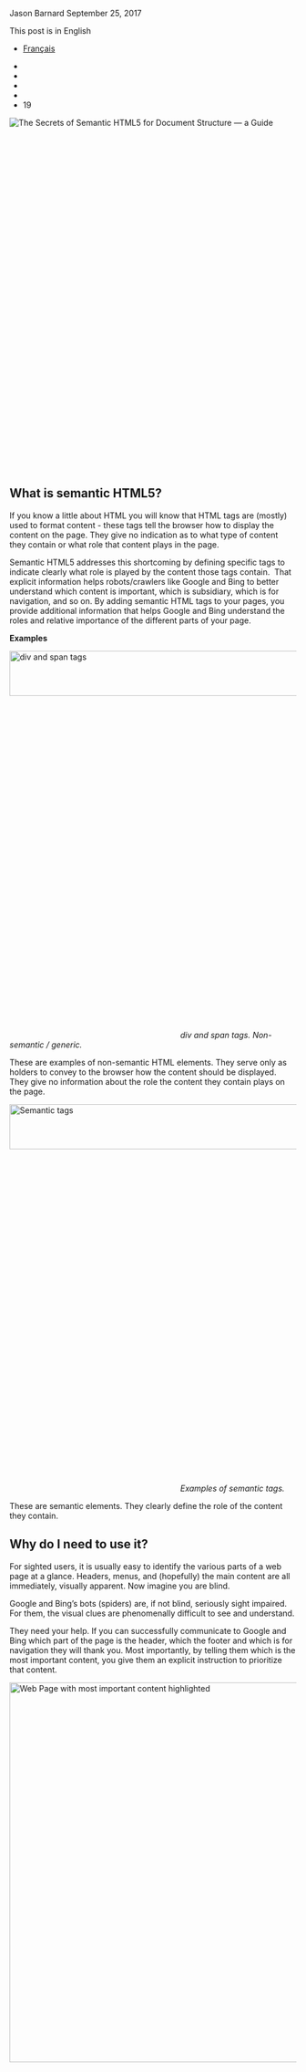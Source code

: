 
<span class="b-blog__article__head__img photo" style="background: url(https://cdn.semrush.com/blog/static/uploads/user/1a/f3/1af367c3e382fb5408359d9c0715b84c.jpg/crop/33x33/) center center; background-size: cover;"></span>
<span class="b-blog__article__head__author">
Jason Barnard
</span>
</a>
<time class="b-blog__snippet__info__date " data-time="2017-09-25 15:05:00">September 25, 2017</time>
<div class="b-post__other-lang  js-other-lang">
<div class="b-post__other-lang__container">
This post is in <span class="b-post__other-lang__current js-other-lang-current">English</span>
</div>
<ul class="b-post__other-lang__list">
<li class="b-post__other-lang__item"><a class="js-other-lang-item" href="https://fr.semrush.com/blog/balises-structurelles-html-semantique/">Français</a></li>
</ul>
</div>
</div>
<div class="b-share-right__wrapper grid-container disable-post-container js-share-right-wrapper desktop b-share-right__wrapper_type_with-subcategories" style="">
<div class="b-share-right ">
<div class="b-share-right__position js-share-right" data-post-id="145796673">
<ul class="b-share-right__list js-social-likes" data-action="shares_from_post_right" data-id="145796673" data-url="https://www.semrush.com/blog/semantic-html5-guide/" data-short_url="https://www.semrush.com/blog/semantic-html5-guide/">
<li class="b-share-right__item">
<span class="b-share-right__item__widget tw" data-service="twitter" data-text="The Secrets of Semantic HTML5 for Document Structure — a Guide by @jasonmbarnard" data-title="The Secrets of Semantic HTML5 for Document Structure — a Guide" data-via="semrush">
<span class="b-share-right__item__widget__logo">
<i class="s-icon -s -twitter"></i>
</span>
</span>
</li>
<li class="b-share-right__item">
<span class="b-share-right__item__widget fb" data-service="facebook">
<span class="b-share-right__item__widget__logo">
<i class="s-icon -s -facebook"></i>
</span>
</span>
</li>
<li class="b-share-right__item">
<span class="b-share-right__item__widget gp" data-service="googleplus">
<span class="b-share-right__item__widget__logo">
<i class="s-icon -s -gplus"></i>
</span>
</span>
</li>
<li class="b-share-right__item">
<span class="b-share-right__item__widget li" data-service="linkedin" data-title="The Secrets of Semantic HTML5 for Document Structure — a Guide">
<span class="b-share-right__item__widget__logo">
<i class="s-icon -s -linkedin"></i>
</span>
</span>
</li>
<li class="b-share-right__item">
<span class="b-share-right__item__widget com js-shares-comments" data-link="comments">
<span class="b-share-right__item__widget__logo" data-toggle="tooltip-right">
<i class="s-icon -s -chat"></i>
</span>
<span class="b-share-right__item__widget__num active" data-count="">19</span>
</span>
</li>
</ul>
</div>
</div>
</div>
<div class="js-post-schema" itemid="https://www.semrush.com/blog/semantic-html5-guide/" itemscope="" itemtype="http://schema.org/BlogPosting">
<link itemprop="mainEntityOfPage" href="https://www.semrush.com/blog/semantic-html5-guide/">
<meta itemprop="headline" content="The Secrets of Semantic HTML5 for Document Structure — a Guide">
<meta itemprop="description" content="A simple guide to using semantic HTML5 to communicate the structure of your pages: What is semantic HTML5? Why do you need to use semantic HTML5? What does it look like? Here are some easy-to-implement examples...">
<meta itemprop="identifier" content="145796673">
<div itemprop="author" itemscope="" itemtype="https://schema.org/Person">
<meta itemprop="name" content="Jason Barnard">
<meta itemprop="identifier" content="146089169">
</div>
<div itemprop="publisher" itemscope="" itemtype="https://schema.org/Organization">
<div itemprop="logo" itemscope="" itemtype="https://schema.org/ImageObject">
<meta itemprop="url" content="https://cdn.semrush.com/blog/static/uploads/media/72/80/728075c1ceaf41ed9053b64765fc6f49.jpg">
<meta itemprop="width" content="598">
<meta itemprop="height" content="144">
</div>
<meta itemprop="name" content="SEMrush">
</div>
<meta itemprop="datePublished" content="2017-09-25 15:05:00">
<meta itemprop="dateModified" content="2018-10-26 10:22:53">
<article>
<div class="b-blog__article__img" itemprop="image" itemscope="" itemtype="https://schema.org/ImageObject">
<span name="img21516225988" id="img21516225988" class="shared-img__wrapper"><img src="https://cdn.semrush.com/blog/static/media/ed/2c/ed2ca17e0061f8f474356b7d8059042e/resize/885x-/blogheaderhtml5-01-01.png" alt="The Secrets of Semantic HTML5 for Document Structure — a Guide" class="js-shared" data-gtm-vis-recent-on-screen-9025619_57="33718" data-gtm-vis-first-on-screen-9025619_57="33718" data-gtm-vis-total-visible-time-9025619_57="100" data-gtm-vis-has-fired-9025619_57="1"><span class="shared-img__buttons"><span class="shared-img__btn twitter" data-provider="twitter"><i class="s-icon -twitter"></i><svg><use xmlns:xlink="http://www.w3.org/1999/xlink" xlink:href="#iconsvg__shared-twitter"></use></svg></span><span class="shared-img__btn facebook" data-provider="facebook"><i class="s-icon -facebook"></i><svg><use xmlns:xlink="http://www.w3.org/1999/xlink" xlink:href="#iconsvg__shared-facebook"></use></svg></span><span class="shared-img__btn gplus" data-provider="gplus"><i class="s-icon -gplus"></i><svg><use xmlns:xlink="http://www.w3.org/1999/xlink" xlink:href="#iconsvg__shared-gplus"></use></svg></span><span class="shared-img__btn linkedin" data-provider="linkedin"><i class="s-icon -linkedin"></i><svg><use xmlns:xlink="http://www.w3.org/1999/xlink" xlink:href="#iconsvg__shared-linkedin"></use></svg></span></span></span>
<meta itemprop="url" content="https://cdn.semrush.com/blog/static/media/ed/2c/ed2ca17e0061f8f474356b7d8059042e/blogheaderhtml5-01-01.png">
<meta itemprop="width" content="885px">
<meta itemprop="height" content="375px">
</div>
<div itemprop="articleBody">
<h2>What is semantic HTML5?</h2>
<p>If you know a little about HTML you will know that HTML tags are (mostly) used to format content - these tags tell the browser how to display the content on the page. They give no indication as to what type of content they contain or what role that content plays in the page.</p>
<p>Semantic HTML5 addresses this shortcoming by defining specific tags to indicate clearly what role is played by the content those tags contain. &nbsp;That explicit information helps robots/crawlers like Google and Bing to better understand which content is important, which is subsidiary, which is for navigation, and so on. By adding semantic HTML tags to your pages, you provide additional information that helps Google and Bing understand the roles and relative importance of the different parts of your page.</p>
<p><strong>Examples</strong></p>
<p><span class="b-blog__image" data-size="big"><span name="img20668996864" id="img20668996864" class="shared-img__wrapper"><img alt="div and span tags" data-fullsize-src="https://cdn.semrush.com/blog/static/media/f3/8a/f38aa034ef62d1d9c2f43ed6c9ff54ef/div-span.png" data-source-height="79" data-source-width="810" height="79" src="https://cdn.semrush.com/blog/static/media/f3/8a/f38aa034ef62d1d9c2f43ed6c9ff54ef/resize/810x79/div-span.png" width="810" on="tap:lightbox-img" tabindex="0" role="button" class="js-shared" data-gtm-vis-has-fired-9025619_57="1"><span class="shared-img__buttons"><span class="shared-img__btn twitter" data-provider="twitter"><i class="s-icon -twitter"></i><svg><use xmlns:xlink="http://www.w3.org/1999/xlink" xlink:href="#iconsvg__shared-twitter"></use></svg></span><span class="shared-img__btn facebook" data-provider="facebook"><i class="s-icon -facebook"></i><svg><use xmlns:xlink="http://www.w3.org/1999/xlink" xlink:href="#iconsvg__shared-facebook"></use></svg></span><span class="shared-img__btn gplus" data-provider="gplus"><i class="s-icon -gplus"></i><svg><use xmlns:xlink="http://www.w3.org/1999/xlink" xlink:href="#iconsvg__shared-gplus"></use></svg></span><span class="shared-img__btn linkedin" data-provider="linkedin"><i class="s-icon -linkedin"></i><svg><use xmlns:xlink="http://www.w3.org/1999/xlink" xlink:href="#iconsvg__shared-linkedin"></use></svg></span></span></span><i class="b-blog__image__text">div and span tags. Non-semantic / generic.</i></span></p>
<p>These are examples of non-semantic HTML elements. They serve only as holders to convey to the browser how the content should be displayed. They give no information about the role the content they contain plays on the page.</p>
<p><span class="b-blog__image" data-size="big"><span name="img11450891357" id="img11450891357" class="shared-img__wrapper"><img alt="Semantic tags" data-fullsize-src="https://cdn.semrush.com/blog/static/media/0c/13/0c13b1127055b093f26146e0481e6a8d/semantic-html5-tags.png" data-source-height="79" data-source-width="810" height="79" src="https://cdn.semrush.com/blog/static/media/0c/13/0c13b1127055b093f26146e0481e6a8d/resize/810x79/semantic-html5-tags.png" width="810" on="tap:lightbox-img" tabindex="0" role="button" class="js-shared" data-gtm-vis-has-fired-9025619_57="1"><span class="shared-img__buttons"><span class="shared-img__btn twitter" data-provider="twitter"><i class="s-icon -twitter"></i><svg><use xmlns:xlink="http://www.w3.org/1999/xlink" xlink:href="#iconsvg__shared-twitter"></use></svg></span><span class="shared-img__btn facebook" data-provider="facebook"><i class="s-icon -facebook"></i><svg><use xmlns:xlink="http://www.w3.org/1999/xlink" xlink:href="#iconsvg__shared-facebook"></use></svg></span><span class="shared-img__btn gplus" data-provider="gplus"><i class="s-icon -gplus"></i><svg><use xmlns:xlink="http://www.w3.org/1999/xlink" xlink:href="#iconsvg__shared-gplus"></use></svg></span><span class="shared-img__btn linkedin" data-provider="linkedin"><i class="s-icon -linkedin"></i><svg><use xmlns:xlink="http://www.w3.org/1999/xlink" xlink:href="#iconsvg__shared-linkedin"></use></svg></span></span></span><i class="b-blog__image__text">Examples of semantic tags.</i></span></p>
<p>These are semantic elements. They clearly define the role of the content they contain.</p>
<h2>Why do I need to use it?</h2>
<p>For sighted users, it is usually easy to identify the various parts of a web page at a glance. Headers, menus, and (hopefully) the main content are all immediately, visually apparent. Now imagine you are blind.</p>
<p>Google and Bing’s bots (spiders) are, if not blind, seriously sight impaired. For them, the visual clues are phenomenally difficult to see and understand.</p>
<p>They need your help. If you can successfully communicate to Google and Bing which part of the page is the header, which the footer and which is for navigation they will thank you. Most importantly, by telling them which is the most important content, you give them an explicit instruction to prioritize that content.</p>
<p><span class="b-blog__image zoom" data-size="big"><span name="img14680578202" id="img14680578202" class="shared-img__wrapper"><img alt="Web Page with most important content highlighted" data-fullsize-src="https://cdn.semrush.com/blog/static/media/7c/8b/7c8bb66dacda5cd1ab33e2481adf050a/initial-content-no-markup-kalicube.png" data-source-height="1220" data-source-width="1620" height="666" src="https://cdn.semrush.com/blog/static/media/7c/8b/7c8bb66dacda5cd1ab33e2481adf050a/resize/885x666/initial-content-no-markup-kalicube.png" width="885" on="tap:lightbox-img" tabindex="0" role="button" class="js-shared" data-gtm-vis-has-fired-9025619_57="1"><span class="shared-img__buttons"><span class="shared-img__btn twitter" data-provider="twitter"><i class="s-icon -twitter"></i><svg><use xmlns:xlink="http://www.w3.org/1999/xlink" xlink:href="#iconsvg__shared-twitter"></use></svg></span><span class="shared-img__btn facebook" data-provider="facebook"><i class="s-icon -facebook"></i><svg><use xmlns:xlink="http://www.w3.org/1999/xlink" xlink:href="#iconsvg__shared-facebook"></use></svg></span><span class="shared-img__btn gplus" data-provider="gplus"><i class="s-icon -gplus"></i><svg><use xmlns:xlink="http://www.w3.org/1999/xlink" xlink:href="#iconsvg__shared-gplus"></use></svg></span><span class="shared-img__btn linkedin" data-provider="linkedin"><i class="s-icon -linkedin"></i><svg><use xmlns:xlink="http://www.w3.org/1999/xlink" xlink:href="#iconsvg__shared-linkedin"></use></svg></span></span></span><i class="b-blog__image__text">Here is our page.</i></span></p>
<p>On its own, using semantic HTML5 will not revolutionize your SEO performance (sorry!). As you know, successful SEO is a cumulation of many, many, many small details. This is one of those small details that will improve Google and Bing’s understanding (and confidence in their understanding) of your content, and that will help your SEO efforts.</p>
<p>Looking further forwards, as SEO evolves over the coming years, explicit and coherent communication with these machines will be one of the two cornerstones of your SEO / AEO strategy (see below).</p>
<h2>What does it look like?</h2>
<p>Examples of semantic HTML tags include &lt;nav&gt;, &lt;footer&gt; and &lt;section&gt;. There are many more semantic HTML5 tags that can be used (for example &lt;blockquote&gt; and &lt;em&gt;), but in this article I am only looking at those semantic HTML tags that you will need to divide the page content into its basic parts.</p>
<p>The following HTML5 tags can be used in the place of &lt;div&gt; tags to break your page content into identified parts each of which fulfills a specific role. As you can imagine, machines like Google and Bing LOVE this.</p>
<p><span class="b-blog__image" data-size="big"><span name="img-411978157" id="img411978157" class="shared-img__wrapper"><img alt="7 semantic html5 tags" data-fullsize-src="https://cdn.semrush.com/blog/static/media/4e/f5/4ef50b3289c4454e8d99d9b063ee2d0f/7-semantic-html5-tags.png" data-source-height="434" data-source-width="809" height="434" src="https://cdn.semrush.com/blog/static/media/4e/f5/4ef50b3289c4454e8d99d9b063ee2d0f/resize/809x434/7-semantic-html5-tags.png" width="809" on="tap:lightbox-img" tabindex="0" role="button" class="js-shared" data-gtm-vis-has-fired-9025619_57="1"><span class="shared-img__buttons"><span class="shared-img__btn twitter" data-provider="twitter"><i class="s-icon -twitter"></i><svg><use xmlns:xlink="http://www.w3.org/1999/xlink" xlink:href="#iconsvg__shared-twitter"></use></svg></span><span class="shared-img__btn facebook" data-provider="facebook"><i class="s-icon -facebook"></i><svg><use xmlns:xlink="http://www.w3.org/1999/xlink" xlink:href="#iconsvg__shared-facebook"></use></svg></span><span class="shared-img__btn gplus" data-provider="gplus"><i class="s-icon -gplus"></i><svg><use xmlns:xlink="http://www.w3.org/1999/xlink" xlink:href="#iconsvg__shared-gplus"></use></svg></span><span class="shared-img__btn linkedin" data-provider="linkedin"><i class="s-icon -linkedin"></i><svg><use xmlns:xlink="http://www.w3.org/1999/xlink" xlink:href="#iconsvg__shared-linkedin"></use></svg></span></span></span><i class="b-blog__image__text">Semantic HTML5 tags we will be using in this article.</i></span></p>
<p>This clear delimitation and explicit attribution of roles to each part of the content makes the page much clearer and easier to index correctly for Google and Bing.</p>
<p>NB Since these tags all behave exactly like &lt;div&gt; tags they can simply replace existing &lt;div&gt;s in the page without affecting the layout. In a lot of cases implementing semantic HTML5 can be as easy as finding the correct pair of &lt;div&gt; and &lt;/div&gt; and replacing them.</p>
<h2>Examples of Semantic HTML5</h2>
<h3>Super simple semantic HTML5 Example:</h3>
<p>Here we have simply defined what role each part of the page plays. When you start applying HTML5, this is a safe place to start - header, nav, main, footer.</p>
<p><span class="b-blog__image zoom" data-size="big"><span name="img14181204891" id="img14181204891" class="shared-img__wrapper"><img alt="basic-semantic-html5-markup-main.png" data-fullsize-src="https://cdn.semrush.com/blog/static/media/d6/d9/d6d954688cef6e156a701ea1d763f047/basic-semantic-html5-markup-main-kalicube.png" data-source-height="1220" data-source-width="1620" height="666" src="https://cdn.semrush.com/blog/static/media/d6/d9/d6d954688cef6e156a701ea1d763f047/resize/885x666/basic-semantic-html5-markup-main-kalicube.png" width="885" on="tap:lightbox-img" tabindex="0" role="button" class="js-shared" data-gtm-vis-has-fired-9025619_57="1"><span class="shared-img__buttons"><span class="shared-img__btn twitter" data-provider="twitter"><i class="s-icon -twitter"></i><svg><use xmlns:xlink="http://www.w3.org/1999/xlink" xlink:href="#iconsvg__shared-twitter"></use></svg></span><span class="shared-img__btn facebook" data-provider="facebook"><i class="s-icon -facebook"></i><svg><use xmlns:xlink="http://www.w3.org/1999/xlink" xlink:href="#iconsvg__shared-facebook"></use></svg></span><span class="shared-img__btn gplus" data-provider="gplus"><i class="s-icon -gplus"></i><svg><use xmlns:xlink="http://www.w3.org/1999/xlink" xlink:href="#iconsvg__shared-gplus"></use></svg></span><span class="shared-img__btn linkedin" data-provider="linkedin"><i class="s-icon -linkedin"></i><svg><use xmlns:xlink="http://www.w3.org/1999/xlink" xlink:href="#iconsvg__shared-linkedin"></use></svg></span></span></span><i class="b-blog__image__text">Super simple example with most important elements: header, footer, nav, and main.</i></span></p>
<p><strong>It is better to have a super simple implementation that is 100% correct, rather than a&nbsp;complex implementation that is incorrect.</strong></p>
<p>An inaccurate implementation sends conflicting and confusing signals which will make things worse, not better.</p>
<p>A simple and correct implementation is already a big step forward&nbsp;in your communication with Google and Bing. Don’t be overly ambitious; get it wrong, and you could create more problems than you solve!</p>
<h2>More Complex Examples</h2>
<h3>Using sections and articles:</h3>
<p>Here we have made a hierarchy within our main content. There is an all-encompassing article that identifies the central content within the main tag. This gives&nbsp;an overview of the topic of that part of the page. Within that article, we have multiple sub-topics that develop the main topic that is identified by the nested sections.</p>
<p><span class="b-blog__image zoom" data-size="big"><span name="img-7933947138" id="img7933947138" class="shared-img__wrapper"><img alt="semantic HTML5 not used for design" data-fullsize-src="https://cdn.semrush.com/blog/static/media/14/18/1418e48081a3421b2e0c4aaf062a83d7/semantic-html5-markup-layout-kalicube.png" data-source-height="1220" data-source-width="1620" height="666" src="https://cdn.semrush.com/blog/static/media/14/18/1418e48081a3421b2e0c4aaf062a83d7/resize/885x666/semantic-html5-markup-layout-kalicube.png" width="885" on="tap:lightbox-img" tabindex="0" role="button" class="js-shared" data-gtm-vis-has-fired-9025619_57="1"><span class="shared-img__buttons"><span class="shared-img__btn twitter" data-provider="twitter"><i class="s-icon -twitter"></i><svg><use xmlns:xlink="http://www.w3.org/1999/xlink" xlink:href="#iconsvg__shared-twitter"></use></svg></span><span class="shared-img__btn facebook" data-provider="facebook"><i class="s-icon -facebook"></i><svg><use xmlns:xlink="http://www.w3.org/1999/xlink" xlink:href="#iconsvg__shared-facebook"></use></svg></span><span class="shared-img__btn gplus" data-provider="gplus"><i class="s-icon -gplus"></i><svg><use xmlns:xlink="http://www.w3.org/1999/xlink" xlink:href="#iconsvg__shared-gplus"></use></svg></span><span class="shared-img__btn linkedin" data-provider="linkedin"><i class="s-icon -linkedin"></i><svg><use xmlns:xlink="http://www.w3.org/1999/xlink" xlink:href="#iconsvg__shared-linkedin"></use></svg></span></span></span><i class="b-blog__image__text">Notice that the design (the orange blocks) are not being used to define the semantic areas of the page.</i></span></p>
<p><strong>Notice that the design (the orange blocks) are not being used to define the semantic areas of the page. Looks a little confusing, but shows well that layout HTML and semantic HTML5 have distinct roles.</strong></p>
<p>In the real world, the semantic markup often follows the layout more than this example. General rule: A section forms part of something else. An article is its own thing.</p>
<p>Also note, that here I added a nav section to the footer. Logically, just like the header, the footer contains navigational elements.</p>
<h3>Related Aside</h3>
<p><span class="b-blog__image zoom" data-size="big"><span name="img16276376395" id="img16276376395" class="shared-img__wrapper"><img alt="Related aside semantic HTML5" data-fullsize-src="https://cdn.semrush.com/blog/static/media/62/de/62de85ae40932e6d41e2966b3af3ca8e/semantic-html5-markup-related-aside-kalicube.png" data-source-height="1220" data-source-width="1620" height="666" src="https://cdn.semrush.com/blog/static/media/62/de/62de85ae40932e6d41e2966b3af3ca8e/resize/885x666/semantic-html5-markup-related-aside-kalicube.png" width="885" on="tap:lightbox-img" tabindex="0" role="button" class="js-shared" data-gtm-vis-has-fired-9025619_57="1"><span class="shared-img__buttons"><span class="shared-img__btn twitter" data-provider="twitter"><i class="s-icon -twitter"></i><svg><use xmlns:xlink="http://www.w3.org/1999/xlink" xlink:href="#iconsvg__shared-twitter"></use></svg></span><span class="shared-img__btn facebook" data-provider="facebook"><i class="s-icon -facebook"></i><svg><use xmlns:xlink="http://www.w3.org/1999/xlink" xlink:href="#iconsvg__shared-facebook"></use></svg></span><span class="shared-img__btn gplus" data-provider="gplus"><i class="s-icon -gplus"></i><svg><use xmlns:xlink="http://www.w3.org/1999/xlink" xlink:href="#iconsvg__shared-gplus"></use></svg></span><span class="shared-img__btn linkedin" data-provider="linkedin"><i class="s-icon -linkedin"></i><svg><use xmlns:xlink="http://www.w3.org/1999/xlink" xlink:href="#iconsvg__shared-linkedin"></use></svg></span></span></span></span></p>
<p>Here we have added two pieces of directly related content to the principal article of content. Using asides, we indicate that the related content (aside) is optional. The principal section of content can be shown without the aside(s) and still be understood.</p>
<h3>Indirectly Related Aside</h3>
<p><span class="b-blog__image zoom" data-size="big"><span name="img-2977823384" id="img2977823384" class="shared-img__wrapper"><img alt="Unrelated aside semantic HTML5" data-fullsize-src="https://cdn.semrush.com/blog/static/media/5d/18/5d181389b833eea362b97555f575fae6/semantic-html5-markup-unrelated-aside-kalicube.png" data-source-height="1220" data-source-width="1620" height="666" src="https://cdn.semrush.com/blog/static/media/5d/18/5d181389b833eea362b97555f575fae6/resize/885x666/semantic-html5-markup-unrelated-aside-kalicube.png" width="885" on="tap:lightbox-img" tabindex="0" role="button" class="js-shared" data-gtm-vis-has-fired-9025619_57="1"><span class="shared-img__buttons"><span class="shared-img__btn twitter" data-provider="twitter"><i class="s-icon -twitter"></i><svg><use xmlns:xlink="http://www.w3.org/1999/xlink" xlink:href="#iconsvg__shared-twitter"></use></svg></span><span class="shared-img__btn facebook" data-provider="facebook"><i class="s-icon -facebook"></i><svg><use xmlns:xlink="http://www.w3.org/1999/xlink" xlink:href="#iconsvg__shared-facebook"></use></svg></span><span class="shared-img__btn gplus" data-provider="gplus"><i class="s-icon -gplus"></i><svg><use xmlns:xlink="http://www.w3.org/1999/xlink" xlink:href="#iconsvg__shared-gplus"></use></svg></span><span class="shared-img__btn linkedin" data-provider="linkedin"><i class="s-icon -linkedin"></i><svg><use xmlns:xlink="http://www.w3.org/1999/xlink" xlink:href="#iconsvg__shared-linkedin"></use></svg></span></span></span></span></p>
<p><strong>Note</strong>: an aside does not have to be a sidebar beside the main content. It can also be used for blocks below the main content containing a title, text, and link to another page</p>
<p>Here we have identified some indirectly related content to the page, outside the principal article of content. Here we indicate that the content in the aside is not directly related to the principal article.</p>
<p><em><strong>That is enough for most needs.</strong></em></p>
<h2>Our final version</h2>
<p><span class="b-blog__image zoom" data-size="big"><span name="img-13329375799" id="img13329375799" class="shared-img__wrapper"><img alt="Full Semantic HTML5 on a webpage" data-fullsize-src="https://cdn.semrush.com/blog/static/media/cf/a3/cfa391b0c6961710afe56a82e1b26ea0/full-semantic-html5-markup-ok-kalicube.png" data-source-height="1220" data-source-width="1620" height="666" src="https://cdn.semrush.com/blog/static/media/cf/a3/cfa391b0c6961710afe56a82e1b26ea0/resize/885x666/full-semantic-html5-markup-ok-kalicube.png" width="885" on="tap:lightbox-img" tabindex="0" role="button" class="js-shared" data-gtm-vis-has-fired-9025619_57="1"><span class="shared-img__buttons"><span class="shared-img__btn twitter" data-provider="twitter"><i class="s-icon -twitter"></i><svg><use xmlns:xlink="http://www.w3.org/1999/xlink" xlink:href="#iconsvg__shared-twitter"></use></svg></span><span class="shared-img__btn facebook" data-provider="facebook"><i class="s-icon -facebook"></i><svg><use xmlns:xlink="http://www.w3.org/1999/xlink" xlink:href="#iconsvg__shared-facebook"></use></svg></span><span class="shared-img__btn gplus" data-provider="gplus"><i class="s-icon -gplus"></i><svg><use xmlns:xlink="http://www.w3.org/1999/xlink" xlink:href="#iconsvg__shared-gplus"></use></svg></span><span class="shared-img__btn linkedin" data-provider="linkedin"><i class="s-icon -linkedin"></i><svg><use xmlns:xlink="http://www.w3.org/1999/xlink" xlink:href="#iconsvg__shared-linkedin"></use></svg></span></span></span><i class="b-blog__image__text">This is very good!</i></span></p>
<h2>Helpful Tips</h2>
<h3>Section vs. Article</h3>
<p>There is much discussion about this. There is no fixed rule about sections and articles, and their implementation is pretty flexible. They are more or less the same and can be used interchangeably most of the time. Just be sure to be logical and consistent.</p>
<p><strong>Personal tip:</strong> I have found that nesting sections inside an article of content is both logical for a machine, but also for a human (the HTML code will be easier to read for the developer).</p>
<p><span class="b-blog__image" data-size="big"><span name="img12401498501" id="img12401498501" class="shared-img__wrapper"><img alt="Article with nested sections" data-fullsize-src="https://cdn.semrush.com/blog/static/media/38/0c/380c46f73bebcf7a8e31639cca4ea905/article-sections.png" data-source-height="470" data-source-width="530" height="470" src="https://cdn.semrush.com/blog/static/media/38/0c/380c46f73bebcf7a8e31639cca4ea905/resize/530x470/article-sections.png" width="530" on="tap:lightbox-img" tabindex="0" role="button" class="js-shared" data-gtm-vis-has-fired-9025619_57="1"><span class="shared-img__buttons"><span class="shared-img__btn twitter" data-provider="twitter"><i class="s-icon -twitter"></i><svg><use xmlns:xlink="http://www.w3.org/1999/xlink" xlink:href="#iconsvg__shared-twitter"></use></svg></span><span class="shared-img__btn facebook" data-provider="facebook"><i class="s-icon -facebook"></i><svg><use xmlns:xlink="http://www.w3.org/1999/xlink" xlink:href="#iconsvg__shared-facebook"></use></svg></span><span class="shared-img__btn gplus" data-provider="gplus"><i class="s-icon -gplus"></i><svg><use xmlns:xlink="http://www.w3.org/1999/xlink" xlink:href="#iconsvg__shared-gplus"></use></svg></span><span class="shared-img__btn linkedin" data-provider="linkedin"><i class="s-icon -linkedin"></i><svg><use xmlns:xlink="http://www.w3.org/1999/xlink" xlink:href="#iconsvg__shared-linkedin"></use></svg></span></span></span></span></p>
<h3>Nesting Elements</h3>
<p>Elements can nest other elements. For example, an article can have its own &lt;header&gt;, &lt;footer&gt;, &lt;h1&gt; (as seen above), and even &lt;nav&gt; (anchor links, are a good example). I have not given an illustration of this “super nesting’, and there is a reason for that:&nbsp;This is an SEO blog and, from an SEO standpoint, there is no real benefit from pushing the logic of semantic HTML5 this far.</p>
<p><strong>As mentioned above, for SEO purposes, you should concentrate on providing a solid, simple structure.</strong></p>
<h2>What NOT to Do</h2>
<p>Just a warning - I have seen many sites using the visual design as a guide for their HTML5 implementation. As seen above, this is not what semantic HTML5 is designed for.</p>
<p><span class="b-blog__image zoom" data-size="big"><span name="img443970404" id="img443970404" class="shared-img__wrapper"><img alt="html5 tags used for design is bad" data-fullsize-src="https://cdn.semrush.com/blog/static/media/41/a1/41a1dbc3c1a327d2fed23b518904a74c/bad-example-semantic-html5-kalicube.png" data-source-height="1220" data-source-width="1620" height="666" src="https://cdn.semrush.com/blog/static/media/41/a1/41a1dbc3c1a327d2fed23b518904a74c/resize/885x666/bad-example-semantic-html5-kalicube.png" width="885" on="tap:lightbox-img" tabindex="0" role="button" class="js-shared" data-gtm-vis-has-fired-9025619_57="1"><span class="shared-img__buttons"><span class="shared-img__btn twitter" data-provider="twitter"><i class="s-icon -twitter"></i><svg><use xmlns:xlink="http://www.w3.org/1999/xlink" xlink:href="#iconsvg__shared-twitter"></use></svg></span><span class="shared-img__btn facebook" data-provider="facebook"><i class="s-icon -facebook"></i><svg><use xmlns:xlink="http://www.w3.org/1999/xlink" xlink:href="#iconsvg__shared-facebook"></use></svg></span><span class="shared-img__btn gplus" data-provider="gplus"><i class="s-icon -gplus"></i><svg><use xmlns:xlink="http://www.w3.org/1999/xlink" xlink:href="#iconsvg__shared-gplus"></use></svg></span><span class="shared-img__btn linkedin" data-provider="linkedin"><i class="s-icon -linkedin"></i><svg><use xmlns:xlink="http://www.w3.org/1999/xlink" xlink:href="#iconsvg__shared-linkedin"></use></svg></span></span></span><i class="b-blog__image__text">Semantic HTML5 is not for design.</i></span></p>
<p>This (surprisingly typical) example simply duplicates the visual layout. Worse than pointless, this indicates that the page contains 4 different topics, rather than one topic and 3 sub-topics. Explicitly providing misleading information to the machines&nbsp;will have a negative impact on its understanding.</p>

